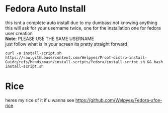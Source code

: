 # Fedora Auto Install
this isnt a complete auto install due to my dumbass not knowing anything<br>
this will ask for your username twice, one for the installation one for fedora user creation<br>
**Note**: PLEASE USE THE SAME USERNAME<br>
just follow what is in your screen its pretty straight forward 
```
curl -o install-script.sh https://raw.githubusercontent.com/Welpyes/Proot-distro-install-Guide/refs/heads/main/install-scripts/fedora/install-script.sh && bash install-script.sh
```

# Rice

heres my rice of it if u wanna see
https://github.com/Welpyes/Fedora-xfce-rice

